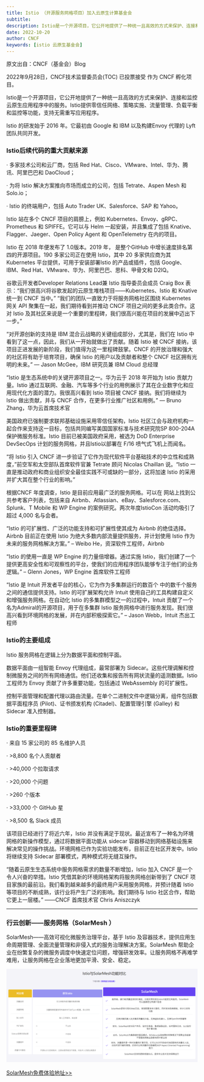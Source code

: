 ```yaml
---
title: Istio （开源服务网格项目）加入云原生计算基金会
subtitle:
description: Istio是一个开源项目，它公开地提供了一种统一且高效的方式来保护、连接和监控云原生应用程序中的服务。Istio提供零信任网络、策略实施、流量管理、负载平衡和监控等功能，支持无需重写应用程序。
date: 2022-10-20
author: CNCF
keywords: [istio 云原生基金会]
---
```


原文出自：CNCF（基金会）Blog

2022年9月28日，CNCF技术监督委员会(TOC) 已投票接受  作为 CNCF 孵化项目。

Istio是一个开源项目，它公开地提供了一种统一且高效的方式来保护、连接和监控云原生应用程序中的服务。Istio提供零信任网络、策略实施、流量管理、负载平衡和监控等功能，支持无需重写应用程序。

Istio 的研发始于 2016 年。它最初由 Google 和 IBM 以及构建Envoy 代理的 Lyft 团队共同开发。

### Istio后续代码的重大贡献来源

· 多家技术公司和云厂商，包括 Red Hat、Cisco、VMware、Intel、华为、腾讯、阿里巴巴和 DaoCloud；

· 为将 Istio 解决方案推向市场而成立的公司，包括 Tetrate、Aspen Mesh 和 Solo.io；

· Istio 的终端用户，包括 Auto Trader UK、Salesforce、SAP 和 Yahoo。

Istio 站在多个 CNCF 项目的肩膀上，例如 Kubernetes、Envoy、gRPC、Prometheus 和 SPIFFE。它可以与 Helm 一起安装，并且集成了包括 Knative、Flagger、Jaeger、Open Policy Agent 和 OpenTelemetry 在内的项目。

Istio 在 2018 年便发布了 1.0版本。2019 年， 是整个GitHub 中增长速度排名第四的开源项目。190 多家公司正在使用 Istio，其中 20 多家供应商为其 Kubernetes 平台提供，可用于安装部署Istio 的产品或插件，包括 Google、IBM、Red Hat、VMware、华为、阿里巴巴、思科、甲骨文和 D2IQ。

谷歌云开发者Developer Relations Lead兼 Istio 指导委员会成员 Craig Box 表示：“我们很高兴将谷歌发起的云原生堆栈项目——Kubernetes、Istio 和 Knative统一到 CNCF 当中。” “我们的团队一直致力于将服务网格社区围绕 Kubernetes 网关 API 聚集在一起，我们期待看到并推动 CNCF 项目之间的更多此类合作。这对 Istio 及其社区来说是一个重要的里程碑，我们很高兴能在项目的发展中迈出下一步。”

“对开源创新的支持是 IBM 混合云战略的关键组成部分，尤其是，我们在 Istio 中看到了这一点，因此，我们从一开始就做出了贡献。随着 Istio 被 CNCF 接纳，该项目正进发展的新阶段，我们值得为这一里程碑鼓掌。CNCF 的开放治理和强大的社区将有助于培育项目，确保 Istio 的用户以及贡献者和整个 CNCF 社区拥有光明的未来。” — Jason McGee，IBM 研究员兼 IBM Cloud 总经理

“Istio 是生态系统中的关键开源项目之一。华为云于 2018 年开始为 Istio 贡献力量。Istio 通过互联网、金融、汽车等多个行业的用例展示了其在企业数字化和应用现代化方面的潜力。我很高兴看到 Istio 项目被 CNCF 接纳。我们将继续为 Istio 做出贡献，并与 CNCF 合作，在更多行业推广社区和用例。” — Bruno Zhang，华为云首席技术官

美国政府已强制要求联邦基础设施采用零信任架构，Istio 社区江会与政府机构一起合作来支持这一目标，包括共同编写美国国家标准与技术研究院SP 800-204A 保护微服务标准。Istio 目前已被美国政府采用，被选为 DoD Enterprise DevSecOps 计划的服务网格，并且Istio以部署在 F/16 喷气式飞机上而闻名。

“将 Istio 引入 CNCF 进一步验证了它作为现代软件平台基础技术的中立性和成熟度，”前空军和太空部队首席软件官兼 Tetrate 顾问 Nicolas Chaillan 说。“Istio 一直是推动政府和商业组织安全最佳实践不可或缺的一部分，这将加速 Istio 的采用并扩大其在整个行业的影响。”

根据CNCF 年度调查，Istio 是目前应用最广泛的服务网格。可以在 网站上找到公共参考客户列表，包括来自 Airbnb、Atlassian、eBay、Salesforce.com、Splunk、T Mobile 和 WP Engine 的案例研究。两次年度IstioCon 活动均吸引了超过 4,000 名与会者。

“Istio 的可扩展性、广泛的功能支持和可扩展性使其成为 Airbnb 的绝佳选择。Airbnb 目前正在使用 Istio 为绝大多数内部流量提供服务，并计划使用 Istio 作为未来的服务网格解决方案。” – Weibo He，资深软件工程师，Airbnb

“Istio 的使用一直是 WP Engine 的力量倍增器。通过实施 Istio，我们创建了一个提供更高安全性和可观察性的平台，使我们的应用程序团队能够专注于他们的业务逻辑。” – Glenn Jones，WP Engine 首席软件工程师

“Istio 是 Intuit 开发者平台的核心，它为作为多集群运行的数百个 中的数千个服务之间的通信提供支持。Istio 的可扩展架构允许 Intuit 使用自己的工具构建自定义和增强服务网格。在自动化 Istio 的多集群模型之一的过程中，Intuit 贡献了一个名为Admiral的开源项目，用于在多集群 Istio 服务网格中进行服务发现。我们很高兴看到环境网格的发展，并在内部积极探索它。” – Jason Webb，Intuit 杰出工程师

### Istio的主要组成

Istio 服务网格在逻辑上分为数据平面和控制平面。

数据平面由一组智能 Envoy 代理组成，最常部署为 Sidecar。这些代理调解和控制微服务之间的所有网络通信。他们还收集和报告所有网状流量的遥测数据。Istio 工程师为 Envoy 贡献了许多重要功能，包括通过 WebAssembly 的可扩展性。

控制平面管理和配置代理以路由流量。在单个二进制文件中逻辑分离，组件包括数据平面程序员 (Pilot)、证书颁发机构 (Citadel)、配置管理引擎 (Galley) 和 Sidecar 准入控制器。

### Istio的重要里程碑

· 来自 15 家公司的 85 名维护人员

· >8,800 名个人贡献者

· >40,000 个拉取请求

· >20,000 个问题

· >260 个版本

· >33,000 个 GitHub 星

· >8,500 名 Slack 成员

该项目已经进行了将近六年，Istio 并没有满足于现状。最近宣布了一种名为环境网格的新操作模型，通过将数据平面功能从 sidecar 容器移动到网络基础设施来解决常见的操作挑战。环境网格已作为实验功能发布，目前正在社区开发中。Istio 将继续支持 Sidecar 部署模式，两种模式将无缝互操作。

“随着云原生生态系统中服务网格需求的数量不断增加，Istio 加入 CNCF 是一个令人兴奋的举措。Istio 凭借其新的环境网格架构将服务网格创新带到了 CNCF 项目家族的最前沿。我们看到越来越多的最终用户采用服务网格，并预计随着 Istio 等项目的不断成熟，该行业将产生广泛的影响。我们期待与 Istio 社区合作，帮助它更上一层楼。” ——CNCF 首席技术官 Chris Aniszczyk

-------------------------------

### 行云创新——服务网格（SolarMesh ）


SolarMesh——高效可视化微服务治理平台，基于 Istio 及容器技术，提供应用生命周期管理、全面流量管理和非侵入式的服务治理解决方案。SolarMesh 帮助企业在纷繁复杂的微服务调度中快速定位问题，增强研发效率。让服务网格不再难学难用，让服务网格在企业落地更加平滑、安全、稳定。

![](img.png)

[SolarMesh免费体验地址>>](https://www.cloudtogo.cn/product-SolarMesh)

